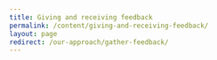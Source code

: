 ```yaml
---
title: Giving and receiving feedback
permalink: /content/giving-and-receiving-feedback/
layout: page
redirect: /our-approach/gather-feedback/
---
```

